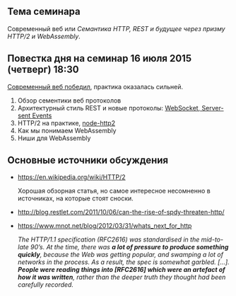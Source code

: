## Тема семинара

Современный веб или _Семантика HTTP, REST и будущее через призму HTTP/2 и WebAssembly_.

## Повестка дня на семинар 16 июля 2015 (четверг) 18:30

[Современный веб победил](голосование), практика оказалась сильней.

1. Обзор сементики веб протоколов
2. Архитектурный стиль REST и новые протоколы: [WebSocket, Server-sent Events][html-comms]
3. HTTP/2 на практике, [node-http2][node-http2]
4. Как мы понимаем WebAssembly
5. Ниши для WebAssembly

[голосование]: https://www.facebook.com/groups/javascript.2015/permalink/625865007550230
[html-comms]: https://html.spec.whatwg.org/multipage/comms.html
[node-http2]: https://github.com/molnarg/node-http2

## Основные источники обсуждения 

* https://en.wikipedia.org/wiki/HTTP/2

  Хорошая обзорная статья, но самое интересное несомненно в источниках, на которые стоят сноски.

* http://blog.restlet.com/2011/10/06/can-the-rise-of-spdy-threaten-http/
* https://www.mnot.net/blog/2012/03/31/whats_next_for_http
 
  _The HTTP/1.1 specification (RFC2616) was standardised in the mid-to-late 90’s. At the time, there was **a lot of pressure to produce something quickly**, because the Web was getting popular, and swamping a lot of networks in the process. As a result, the spec is somewhat garbled. [...]. **People were reading things into [RFC2616] which were an artefact of how it was written**, rather than the deeper truth they thought had been carefully recorded._
